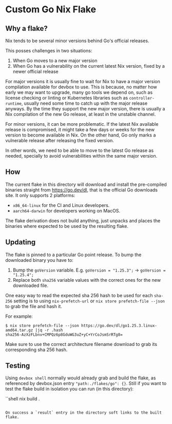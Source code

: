 # Custom Go Nix Flake

## Why a flake?

Nix tends to be several minor versions behind Go's official releases.

This posses challenges in two situations:

1. When Go moves to a new major version
1. When Go has a vulnerability on the current latest Nix version, fixed by a newer official release

For major versions it is usually fine to wait for Nix to have a major version compilation available for devbox to use. This is because, no matter how early we may want to upgrade, many go tools we depend on, such as license checking or linting or Kubernetes libraries such as `controller-runtime`, usually need some time to catch up with the major release anyways. By the time they support the new major version, there is usually a Nix compilation of the new Go release, at least in the unstable channel.

For minor versions, it can be more problematic. If the latest Nix available release is compromised, it might take a few days or weeks for the new version to become available in Nix. On the other hand, Go only marks a vulnerable release after releasing the fixed version.

In other words, we need to be able to move to the latest Go release as needed, specially to avoid vulnerabilities within the same major version.

## How

The current flake in this directory will download and install the pre-compiled binaries straight from https://go.dev/dl, that is the official Go downloads site. It only supports 2 platforms:
- `x86_64-linux` for the CI and Linux developers.
- `aarch64-darwin` for developers working on MacOS.

The flake derivation does not build anything, just unpacks and places the binaries where expected to be used by the resulting flake.

## Updating

The flake is pinned to a particular Go point release. To bump the downloaded binary you have to:

1. Bump the `goVersion` variable. E.g. `goVersion = "1.25.3";` -> `goVersion = "1.25.4";`
2. Replace both `sha256` variable values with the correct ones for the new downloaded file.

One easy way to read the expected sha 256 hash to be used for each `sha-256` setting is to using `nix-prefetch-url` or `nix store prefetch-file --json` to grab the file and hash it.

For example:

```shell
$ nix store prefetch-file --json https://go.dev/dl/go1.25.3.linux-amd64.tar.gz |jq -r .hash
sha256-AzXzFLbnv+CMPQz6p8GduWG3uZ+yC+YrCoJsmSrRTg8=
```

Make sure to use the correct architecture filename download to grab its corresponding sha 256 hash.

## Testing

Using `devbox shell` normally would already grab and build the flake, as referenced by devbox.json entry `"path:./flakes/go": {}`. Still if you want to test the flake build in isolation you can run (in this directory):

``shell
nix build .
```

On success a `result` entry in the directory soft links to the built flake.
